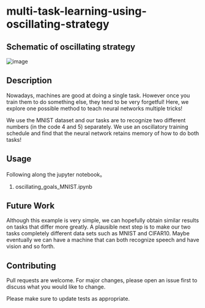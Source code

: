 # multi-task-learning-using-oscillating-strategy
## Schematic of oscillating strategy
![image](https://drive.google.com/uc?export=view&id=13u3myPlHJQDhHOrLGbNv1Tabs6yDuZ-A)
## Description

Nowadays, machines are good at doing a single task. However once you train them to do something else, they tend to be very forgetful! Here, we explore one possible method to teach neural networks multiple tricks!

We use the MNIST dataset and our tasks are to recognize two different numbers (in the code 4 and 5) separately. We use an oscillatory training schedule and find that the neural network retains memory of how to do both tasks!

## Usage

Following along the jupyter notebook。
1. oscillating_goals_MNIST.ipynb  

## Future Work

Although this example is very simple, we can hopefully obtain similar results on tasks that differ more greatly. A plausible next step is to make our two tasks completely different data sets such as MNIST and CIFAR10. Maybe eventually we can have a machine that can both recognize speech and have vision and so forth.

## Contributing
Pull requests are welcome. For major changes, please open an issue first to discuss what you would like to change.

Please make sure to update tests as appropriate.

